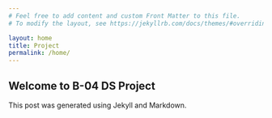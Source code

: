 ```yaml
---
# Feel free to add content and custom Front Matter to this file.
# To modify the layout, see https://jekyllrb.com/docs/themes/#overriding-theme-defaults

layout: home
title: Project
permalink: /home/
---
```


## Welcome to B-04 DS Project
This post was generated using Jekyll and Markdown.
